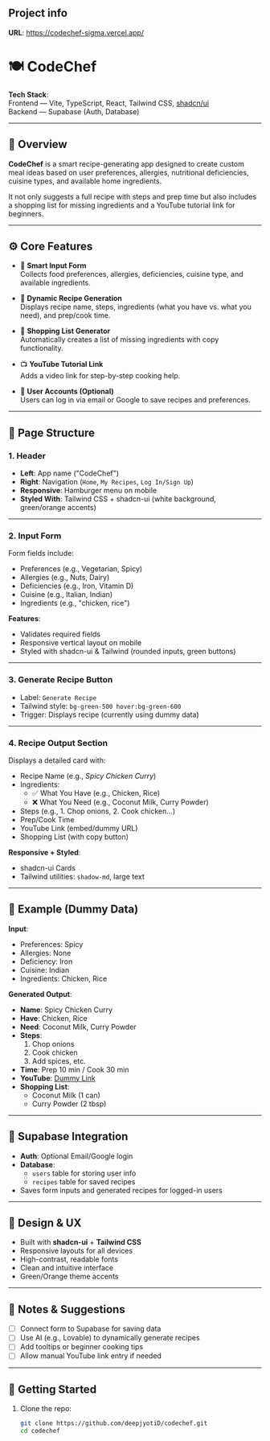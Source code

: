 ## Project info

**URL**: https://codechef-sigma.vercel.app/

# 🍽️ CodeChef

**Tech Stack**:  
Frontend — Vite, TypeScript, React, Tailwind CSS, [shadcn/ui](https://ui.shadcn.com/)  
Backend — Supabase (Auth, Database)

---

## 🧠 Overview

**CodeChef** is a smart recipe-generating app designed to create custom meal ideas based on user preferences, allergies, nutritional deficiencies, cuisine types, and available home ingredients.

It not only suggests a full recipe with steps and prep time but also includes a shopping list for missing ingredients and a YouTube tutorial link for beginners.

---

## ⚙️ Core Features

- 🔧 **Smart Input Form**  
  Collects food preferences, allergies, deficiencies, cuisine type, and available ingredients.

- 🍲 **Dynamic Recipe Generation**  
  Displays recipe name, steps, ingredients (what you have vs. what you need), and prep/cook time.

- 🛒 **Shopping List Generator**  
  Automatically creates a list of missing ingredients with copy functionality.

- 📺 **YouTube Tutorial Link**  
  Adds a video link for step-by-step cooking help.

- 🧾 **User Accounts (Optional)**  
  Users can log in via email or Google to save recipes and preferences.

---

## 📄 Page Structure

### 1. **Header**
- **Left**: App name ("CodeChef")  
- **Right**: Navigation (`Home`, `My Recipes`, `Log In/Sign Up`)  
- **Responsive**: Hamburger menu on mobile  
- **Styled With**: Tailwind CSS + shadcn-ui (white background, green/orange accents)

---

### 2. **Input Form**
Form fields include:
- Preferences (e.g., Vegetarian, Spicy)  
- Allergies (e.g., Nuts, Dairy)  
- Deficiencies (e.g., Iron, Vitamin D)  
- Cuisine (e.g., Italian, Indian)  
- Ingredients (e.g., "chicken, rice")

**Features**:
- Validates required fields
- Responsive vertical layout on mobile
- Styled with shadcn-ui & Tailwind (rounded inputs, green buttons)

---

### 3. **Generate Recipe Button**
- Label: `Generate Recipe`
- Tailwind style: `bg-green-500 hover:bg-green-600`
- Trigger: Displays recipe (currently using dummy data)

---

### 4. **Recipe Output Section**
Displays a detailed card with:
- Recipe Name (e.g., *Spicy Chicken Curry*)
- Ingredients:
  - ✅ What You Have (e.g., Chicken, Rice)
  - ❌ What You Need (e.g., Coconut Milk, Curry Powder)
- Steps (e.g., 1. Chop onions, 2. Cook chicken…)
- Prep/Cook Time
- YouTube Link (embed/dummy URL)
- Shopping List (with copy button)

**Responsive + Styled**:
- shadcn-ui Cards
- Tailwind utilities: `shadow-md`, large text

---

## 🧪 Example (Dummy Data)

**Input**:
- Preferences: Spicy  
- Allergies: None  
- Deficiency: Iron  
- Cuisine: Indian  
- Ingredients: Chicken, Rice

**Generated Output**:
- **Name**: Spicy Chicken Curry  
- **Have**: Chicken, Rice  
- **Need**: Coconut Milk, Curry Powder  
- **Steps**:
  1. Chop onions  
  2. Cook chicken  
  3. Add spices, etc.  
- **Time**: Prep 10 min / Cook 30 min  
- **YouTube**: [Dummy Link](https://youtube.com/dummy)  
- **Shopping List**:  
  - Coconut Milk (1 can)  
  - Curry Powder (2 tbsp)

---

## 🔐 Supabase Integration

- **Auth**: Optional Email/Google login  
- **Database**:  
  - `users` table for storing user info  
  - `recipes` table for saved recipes  
- Saves form inputs and generated recipes for logged-in users

---

## 🎨 Design & UX

- Built with **shadcn-ui** + **Tailwind CSS**  
- Responsive layouts for all devices  
- High-contrast, readable fonts  
- Clean and intuitive interface  
- Green/Orange theme accents

---

## 📝 Notes & Suggestions

- [ ] Connect form to Supabase for saving data  
- [ ] Use AI (e.g., Lovable) to dynamically generate recipes  
- [ ] Add tooltips or beginner cooking tips  
- [ ] Allow manual YouTube link entry if needed

---

## 🚀 Getting Started

1. Clone the repo:
   ```bash
   git clone https://github.com/deepjyotiD/codechef.git
   cd codechef

